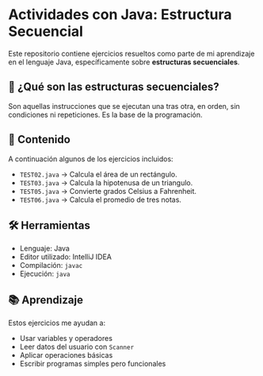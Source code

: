 # Actividades con Java: Estructura Secuencial

Este repositorio contiene ejercicios resueltos como parte de mi aprendizaje en el lenguaje Java, específicamente sobre **estructuras secuenciales**.

## 🧠 ¿Qué son las estructuras secuenciales?

Son aquellas instrucciones que se ejecutan una tras otra, en orden, sin condiciones ni repeticiones. Es la base de la programación.

## 📝 Contenido

A continuación algunos de los ejercicios incluidos:

- `TEST02.java` → Calcula el área de un rectángulo.
- `TEST03.java` → Calcula la hipotenusa de un triangulo.
- `TEST05.java` → Convierte grados Celsius a Fahrenheit.
- `TEST06.java` → Calcula el promedio de tres notas.

## 🛠️ Herramientas

- Lenguaje: Java
- Editor utilizado: IntelliJ IDEA
- Compilación: `javac`
- Ejecución: `java`

## 📚 Aprendizaje

Estos ejercicios me ayudan a:

- Usar variables y operadores
- Leer datos del usuario con `Scanner`
- Aplicar operaciones básicas
- Escribir programas simples pero funcionales
